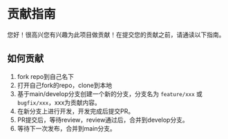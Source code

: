 # 贡献指南

您好！很高兴您有兴趣为此项目做贡献！在提交您的贡献之前，请通读以下指南。

## 如何贡献

1. fork repo到自己名下
2. 打开自己fork的repo，clone到本地
3. 基于main/develop分支创建一个新的分支，分支名为 `feature/xxx` 或 `bugfix/xxx`，xxx为贡献内容。 
4. 在新分支上进行开发，开发完成后提交PR。 
5. PR提交后，等待review，review通过后，合并到develop分支。 
6. 等待下一次发布，合并到main分支。

